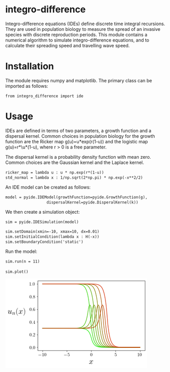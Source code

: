 # integro-difference
Integro-difference equations (IDEs) define discrete time integral recursions. They are used in population biology to measure the spread of an invasive species with discrete reproduction periods. This module contains a numerical algorithm to simulate integro-difference equations, and to calculate their spreading speed and travelling wave speed.

# Installation
The module requires numpy and matplotlib. The primary class can be imported as follows:
```
from integro_difference import ide
```

# Usage
IDEs are defined in terms of two parameters, a growth function and a dispersal kernel. Common choices in population biology for the growth function are the Ricker map g(u)=u\*exp(r(1-u)) and the logistic map g(u)=r*\u\*(1-u), where r > 0 is a free parameter.

The dispersal kernel is a probability density function with mean zero. Common choices are the Gaussian kernel and the Laplace kernel.

```
ricker_map = lambda u : u * np.exp(r*(1-u))
std_normal = lambda x : 1/np.sqrt(2*np.pi) * np.exp(-x**2/2)
```

An IDE model can be created as follows:

```
model = pyide.IDEModel(growthFunction=pyide.GrowthFunction(g),
                  dispersalKernel=pyide.DisperalKernel(k))
```

We then create a simulation object:
```
sim = pyide.IDESimulation(model)
```

```
sim.setDomain(xmin=-10, xmax=10, dx=0.01)
sim.setInitialCondition(lambda x : H(-x))
sim.setBoundaryCondition('static')
```

Run the model:
```
sim.run(n = 11)

sim.plot()
```

![Alt text](figures/fig3.png?raw=true "Title")



